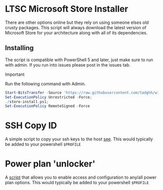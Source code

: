 # LTSC Microsoft Store Installer

There are other options online but they rely on using someone elses old crusty packages. This script will always download the latest version of Microsoft Store for your architecture along with all of its dependencies.

## Installing

The script is compatible with PowerShell 5 and later, just make sure to run with admin. If you run into issues please post in the issues tab.

> [!IMPORTANT]  
> Run the following command with Admin.


```powershell
Start-BitsTransfer -Source 'https://raw.githubusercontent.com/tadghh/windows-fixes/main/Install-MSStoreLTSC.ps1' -Destination ./store-install.ps1;
Set-ExecutionPolicy Unrestricted -Force;
./store-install.ps1;
Set-ExecutionPolicy RemoteSigned -Force 
```
# SSH Copy ID
A simple script to copy your ssh keys to the host [see](https://github.com/tadghh/windows-fixes/blob/main/ssh-copy-id.ps1). This would typically be added to your powershell `$PROFILE`

# Power plan 'unlocker' 
A [script](https://github.com/tadghh/windows-fixes/blob/main/Toggle-PowerSettingsVisibility.ps1) that allows you to enable access and configuration to any/all power plan options. This would typically be added to your powershell `$PROFILE`
